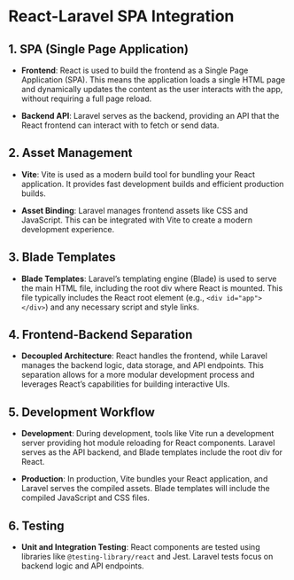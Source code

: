 
# React-Laravel SPA Integration

## 1. SPA (Single Page Application)

- **Frontend**: React is used to build the frontend as a Single Page Application (SPA). This means the application loads a single HTML page and dynamically updates the content as the user interacts with the app, without requiring a full page reload.

- **Backend API**: Laravel serves as the backend, providing an API that the React frontend can interact with to fetch or send data.

## 2. Asset Management

- **Vite**: Vite is used as a modern build tool for bundling your React application. It provides fast development builds and efficient production builds.

- **Asset Binding**: Laravel manages frontend assets like CSS and JavaScript. This can be integrated with Vite to create a modern development experience.

## 3. Blade Templates

- **Blade Templates**: Laravel’s templating engine (Blade) is used to serve the main HTML file, including the root div where React is mounted. This file typically includes the React root element (e.g., `<div id="app"></div>`) and any necessary script and style links.

## 4. Frontend-Backend Separation

- **Decoupled Architecture**: React handles the frontend, while Laravel manages the backend logic, data storage, and API endpoints. This separation allows for a more modular development process and leverages React’s capabilities for building interactive UIs.

## 5. Development Workflow

- **Development**: During development, tools like Vite run a development server providing hot module reloading for React components. Laravel serves as the API backend, and Blade templates include the root div for React.

- **Production**: In production, Vite bundles your React application, and Laravel serves the compiled assets. Blade templates will include the compiled JavaScript and CSS files.

## 6. Testing

- **Unit and Integration Testing**: React components are tested using libraries like `@testing-library/react` and Jest. Laravel tests focus on backend logic and API endpoints.
